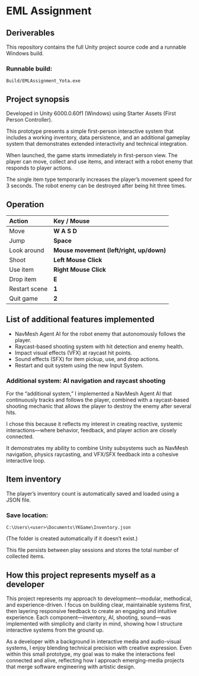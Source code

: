 # EML Assignment

## Deriverables

This repository contains the full Unity project source code and a runnable Windows build.

### Runnable build:

`Build/EMLAssignment_Yota.exe`

## Project synopsis

Developed in Unity 6000.0.60f1 (Windows) using Starter Assets (First Person Controller).

This prototype presents a simple first-person interactive system that includes a working inventory, data persistence, and an additional gameplay system that demonstrates extended interactivity and technical integration.

When launched, the game starts immediately in first-person view. The player can move, collect and use items, and interact with a robot enemy that responds to player actions.

The single item type temporarily increases the player’s movement speed for 3 seconds. The robot enemy can be destroyed after being hit three times.

## Operation

| Action | Key / Mouse |
|:--|:--|
| Move | **W A S D** |
| Jump | **Space** |
| Look around | **Mouse movement (left/right, up/down)** |
| Shoot | **Left Mouse Click** |
| Use item | **Right Mouse Click** |
| Drop item | **E** |
| Restart scene | **1** |
| Quit game | **2** |

## List of additional features implemented

- NavMesh Agent AI for the robot enemy that autonomously follows the player.
- Raycast-based shooting system with hit detection and enemy health.
- Impact visual effects (VFX) at raycast hit points.
- Sound effects (SFX) for item pickup, use, and drop actions.
- Restart and quit system using the new Input System.

### Additional system: AI navigation and raycast shooting

For the “additional system,” I implemented a NavMesh Agent AI that continuously tracks and follows the player, combined with a raycast-based shooting mechanic that allows the player to destroy the enemy after several hits. 

I chose this because it reflects my interest in creating reactive, systemic interactions—where behavior, feedback, and player action are closely connected.

It demonstrates my ability to combine Unity subsystems such as NavMesh navigation, physics raycasting, and VFX/SFX feedback into a cohesive interactive loop.

## Item inventory

The player’s inventory count is automatically saved and loaded using a JSON file.

### Save location:

`C:\Users\<user>\Documents\YKGame\Inventory.json`

(The folder is created automatically if it doesn’t exist.)

This file persists between play sessions and stores the total number of collected items.

## How this project represents myself as a developer

This project represents my approach to development—modular, methodical, and experience-driven. I focus on building clear, maintainable systems first, then layering responsive feedback to create an engaging and intuitive experience. Each component—inventory, AI, shooting, sound—was implemented with simplicity and clarity in mind, showing how I structure interactive systems from the ground up.

As a developer with a background in interactive media and audio-visual systems, I enjoy blending technical precision with creative expression.
Even within this small prototype, my goal was to make the interactions feel connected and alive, reflecting how I approach emerging-media projects that merge software engineering with artistic design.